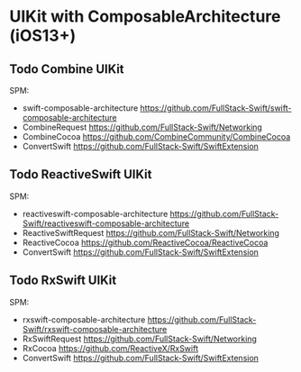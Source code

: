 
# UIKit with ComposableArchitecture (iOS13+)


## Todo Combine UIKit

SPM:

- swift-composable-architecture 
https://github.com/FullStack-Swift/swift-composable-architecture
- CombineRequest
https://github.com/FullStack-Swift/Networking
- CombineCocoa 
https://github.com/CombineCommunity/CombineCocoa
- ConvertSwift 
https://github.com/FullStack-Swift/SwiftExtension

## Todo ReactiveSwift UIKit

SPM:

- reactiveswift-composable-architecture
https://github.com/FullStack-Swift/reactiveswift-composable-architecture
- ReactiveSwiftRequest 
https://github.com/FullStack-Swift/Networking
- ReactiveCocoa 
https://github.com/ReactiveCocoa/ReactiveCocoa
- ConvertSwift
 https://github.com/FullStack-Swift/SwiftExtension

## Todo RxSwift UIKit

SPM:

- rxswift-composable-architecture
https://github.com/FullStack-Swift/rxswift-composable-architecture
- RxSwiftRequest 
https://github.com/FullStack-Swift/Networking
- RxCocoa 
https://github.com/ReactiveX/RxSwift
- ConvertSwift 
https://github.com/FullStack-Swift/SwiftExtension
